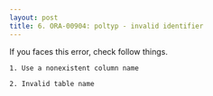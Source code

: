 ```yaml
---
layout: post
title: 6. ORA-00904: poltyp - invalid identifier
---
```


If you faces this error, check follow things.


```
1. Use a nonexistent column name
```
```
2. Invalid table name
```
